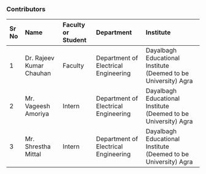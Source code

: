 ### Contributors

Sr No | Name | Faculty or Student | Department| Institute | 
:--|:--|:--|:--|:--|
1 | Dr. Rajeev Kumar Chauhan | Faculty | Department of Electrical Engineering | Dayalbagh Educational Institute (Deemed to be University) Agra | 
2 | Mr. Vageesh Amoriya | Intern | Department of Electrical Engineering | Dayalbagh Educational Institute (Deemed to be University)  Agra | 
3 | Mr. Shrestha Mittal | Intern | Department of Electrical Engineering | Dayalbagh Educational Institute (Deemed to be University)  Agra |
